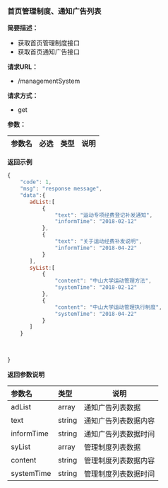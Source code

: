 ### 首页管理制度、通知广告列表

**简要描述：**
- 获取首页管理制度接口
- 获取首页通知广告接口

**请求URL：**
- /managementSystem

**请求方式：**
- get

**参数：** 

|参数名|必选|类型|说明|
|:----    |:---|:----- |-----   |


 **返回示例**

 ```js
 {
     "code": 1,
     "msg": "response message",
     "data":{
        adList:[ 
            {
                "text": "运动专项经费登记补发通知",
                "informTime": "2018-02-12"
            },
            {
                "text": "关于运动经费补发说明",
                "informTime": "2018-04-22"
            }
        ],
        syList:[
            {
                "content": "中山大学运动管理方法",
                "systemTime": "2018-02-12"
            },
            {
                "content": "中山大学运动管理执行制度",
                "systemTime": "2018-04-22"
            }
        ]
     }
     
         
     
 }
 ```

  **返回参数说明** 

|参数名|类型|说明|
|:-----  |:-----|-----                           |
|adList |array   |通知广告列表数据  |
| text|string   |通知广告列表数据内容  |
| informTime|string   |通知广告列表数据时间 |
|syList |array   |管理制度列表数据  |
|content |string   |管理制度列表数据内容  |
|systemTime |string   |管理制度列表数据时间  |